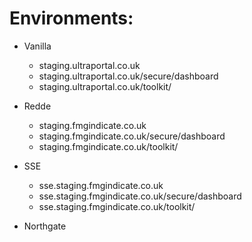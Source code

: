 
# Environments:

- Vanilla 
	- staging.ultraportal.co.uk
	- staging.ultraportal.co.uk/secure/dashboard
	- staging.ultraportal.co.uk/toolkit/

- Redde
	- staging.fmgindicate.co.uk
	- staging.fmgindicate.co.uk/secure/dashboard
	- staging.fmgindicate.co.uk/toolkit/

- SSE
	- sse.staging.fmgindicate.co.uk
	- sse.staging.fmgindicate.co.uk/secure/dashboard
	- sse.staging.fmgindicate.co.uk/toolkit/

- Northgate 